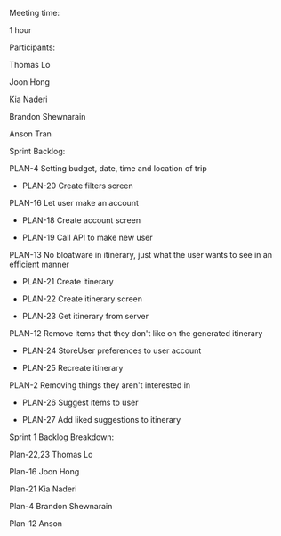Meeting time:

1 hour

Participants:

Thomas Lo

Joon Hong

Kia Naderi

Brandon Shewnarain

Anson Tran


Sprint Backlog:

PLAN-4 Setting budget, date, time and location of trip

- PLAN-20 Create filters screen

PLAN-16 Let user make an account

- PLAN-18 Create account screen

- PLAN-19 Call API to make new user

PLAN-13 No bloatware in itinerary, just what the user wants to see in an efficient manner

- PLAN-21 Create itinerary 

- PLAN-22 Create itinerary screen

- PLAN-23 Get itinerary from server

PLAN-12 Remove items that they don't like on the generated itinerary

- PLAN-24 StoreUser preferences to user account

- PLAN-25 Recreate itinerary 

PLAN-2 Removing things they aren't interested in

- PLAN-26 Suggest items to user

- PLAN-27 Add liked suggestions to itinerary

Sprint 1 Backlog Breakdown:

Plan-22,23 Thomas Lo

Plan-16 Joon Hong

Plan-21 Kia Naderi

Plan-4 Brandon Shewnarain

Plan-12 Anson


